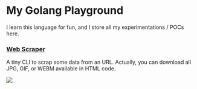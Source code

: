 # My Golang Playground

I learn this language for fun, and I store all my experimentations / POCs here.

### [Web Scraper](./web-file-scraper)

A tiny CLI to scrap some data from an URL. Actually, you can download all JPG, GIF, or WEBM available in HTML code.

![](https://forum.pragmaticentrepreneurs.com/uploads/default/original/2X/8/8bdf7baa179cc5178aafc5571d2ebd0ecd743be2.png)
